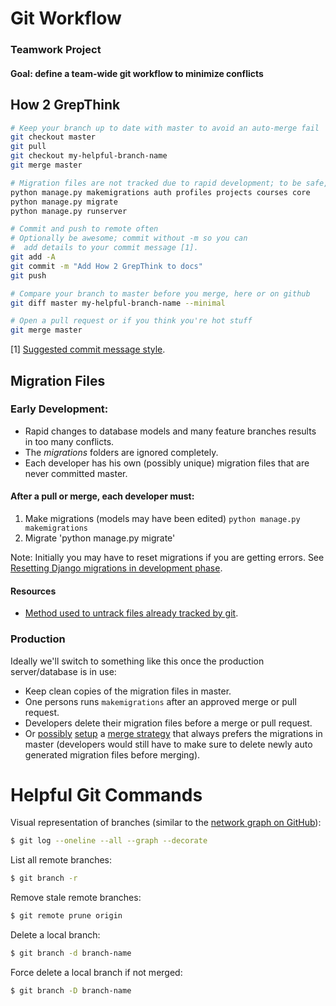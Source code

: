 # Git Workflow
### Teamwork Project

#### Goal: define a team-wide git workflow to minimize conflicts

## How 2 GrepThink

```bash
# Keep your branch up to date with master to avoid an auto-merge fail
git checkout master
git pull
git checkout my-helpful-branch-name
git merge master

# Migration files are not tracked due to rapid development; to be safe, name all apps after a pull
python manage.py makemigrations auth profiles projects courses core
python manage.py migrate
python manage.py runserver

# Commit and push to remote often
# Optionally be awesome; commit without -m so you can
#  add details to your commit message [1].
git add -A
git commit -m "Add How 2 GrepThink to docs"
git push

# Compare your branch to master before you merge, here or on github
git diff master my-helpful-branch-name --minimal

# Open a pull request or if you think you're hot stuff
git merge master
```
[1] [Suggested commit message style](https://github.com/erlang/otp/wiki/Writing-good-commit-messages).


## Migration Files

### Early Development:
- Rapid changes to database models and many feature branches results in too many conflicts.
- The _migrations_ folders are ignored completely.
- Each developer has his own (possibly unique) migration files that are never committed master.

#### After a pull or merge, each developer must:
1. Make migrations (models may have been edited)
    `python manage.py makemigrations`
2. Migrate
    'python manage.py migrate'

Note: Initially you may have to reset migrations if you are getting errors. 
See [Resetting Django migrations in development phase](https://www.techiediaries.com/how-to-reset-migrations-in-django-17-18-19-and-110/).

#### Resources
- [Method used to untrack files already tracked by git](http://stackoverflow.com/a/1139797).

### Production
Ideally we'll switch to something like this once the production server/database is in use:
- Keep clean copies of the migration files in master.
- One persons runs `makemigrations` after an approved merge or pull request.
- Developers delete their migration files before a merge or pull request.
- Or [possibly](http://stackoverflow.com/questions/28035119/should-i-be-adding-the-django-migration-files-in-the-gitignore-file) [setup](http://stackoverflow.com/questions/22367353/git-merge-with-ignored-migrations-files) a [merge strategy](https://git-scm.com/book/en/v2/Customizing-Git-Git-Attributes#Merge-Strategies) that always prefers the migrations in master (developers would still have to make sure to delete newly auto generated migration files before merging).





# Helpful Git Commands

Visual representation of branches (similar to the [network graph on GitHub](https://github.com/andgates/teamwork-project/network)):
```bash
$ git log --oneline --all --graph --decorate
```

List all remote branches:
```bash
$ git branch -r
```

Remove stale remote branches:
```bash
$ git remote prune origin
```

Delete a local branch:
```bash
$ git branch -d branch-name
```

Force delete a local branch if not merged:
```bash
$ git branch -D branch-name
```
